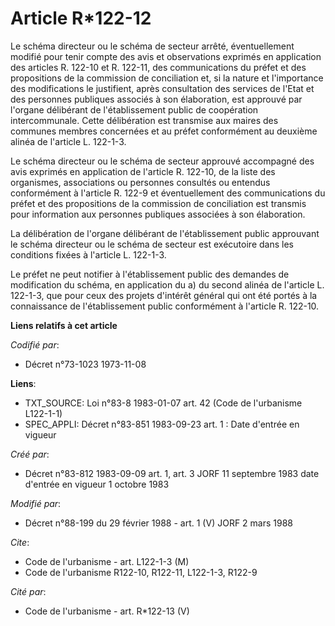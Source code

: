 # Article R*122-12

Le schéma directeur ou le schéma de secteur arrêté, éventuellement modifié pour tenir compte des avis et observations
exprimés en application des articles R. 122-10 et R. 122-11, des communications du préfet et des propositions de la
commission de conciliation et, si la nature et l'importance des modifications le justifient, après consultation des services
de l'Etat et des personnes publiques associés à son élaboration, est approuvé par l'organe délibérant de l'établissement
public de coopération intercommunale. Cette délibération est transmise aux maires des communes membres concernées et au
préfet conformément au deuxième alinéa de l'article L. 122-1-3.

Le schéma directeur ou le schéma de secteur approuvé accompagné des avis exprimés en application de l'article R. 122-10, de
la liste des organismes, associations ou personnes consultés ou entendus conformément à l'article R. 122-9 et éventuellement
des communications du préfet et des propositions de la commission de conciliation est transmis pour information aux personnes
publiques associées à son élaboration.

La délibération de l'organe délibérant de l'établissement public approuvant le schéma directeur ou le schéma de secteur est
exécutoire dans les conditions fixées à l'article L. 122-1-3.

Le préfet ne peut notifier à l'établissement public des demandes de modification du schéma, en application du a) du second
alinéa de l'article L. 122-1-3, que pour ceux des projets d'intérêt général qui ont été portés à la connaissance de
l'établissement public conformément à l'article R. 122-10.

**Liens relatifs à cet article**

_Codifié par_:

  - Décret n°73-1023 1973-11-08

**Liens**:

  - TXT_SOURCE: Loi n°83-8 1983-01-07 art. 42 (Code de l'urbanisme L122-1-1)
  - SPEC_APPLI: Décret n°83-851 1983-09-23 art. 1 : Date d'entrée en vigueur

_Créé par_:

  - Décret n°83-812 1983-09-09 art. 1, art. 3 JORF 11 septembre 1983 date d'entrée en vigueur  1 octobre 1983

_Modifié par_:

  - Décret n°88-199 du 29 février 1988 - art. 1 (V) JORF 2 mars 1988

_Cite_:

  - Code de l'urbanisme - art. L122-1-3 (M)
  - Code de l'urbanisme R122-10, R122-11, L122-1-3, R122-9

_Cité par_:

  - Code de l'urbanisme - art. R*122-13 (V)

